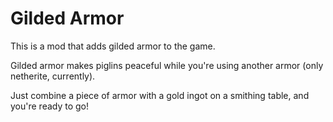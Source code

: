# Gilded Armor
This is a mod that adds gilded armor to the game.

Gilded armor makes piglins peaceful while you're using another armor (only netherite, currently).

Just combine a piece of armor with a gold ingot on a smithing table, and you're ready to go!
